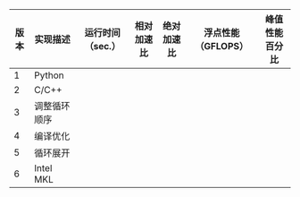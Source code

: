 | 版本    | 实现描述    | 运行时间（sec.） | 相对加速比 | 绝对加速比 | 浮点性能（GFLOPS） | 峰值性能百分比 |
|---------|-------------|----------------|------------|------------|-------------------|----------------|
| 1       | Python      |              |           |           |                  |               |
| 2       | C/C++       |              |           |           |                  |               |
| 3       | 调整循环顺序 |              |           |           |                  |               |
| 4       | 编译优化    |              |           |           |                  |               |
| 5       | 循环展开    |              |           |           |                  |               |
| 6       | Intel MKL   |              |           |           |                  |               |